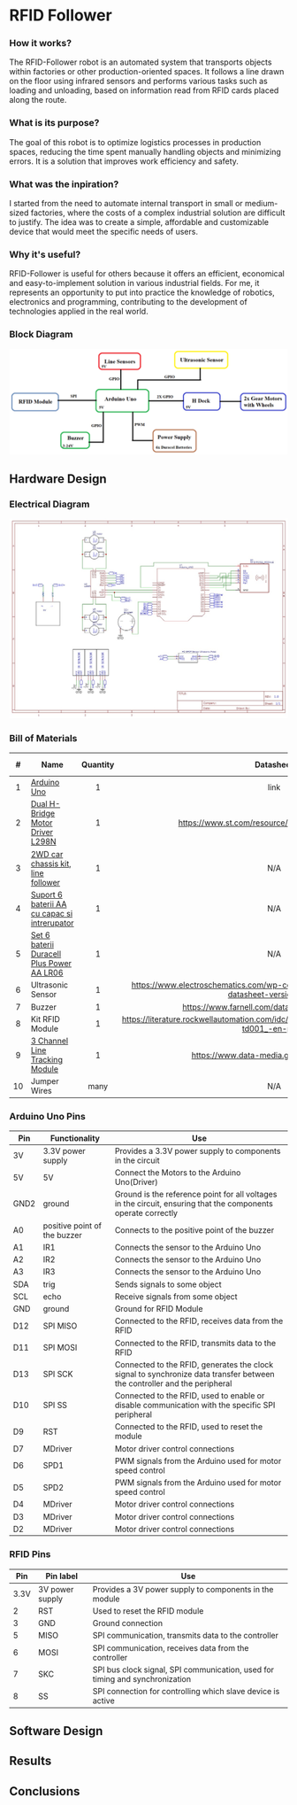 # RFID Follower

### How it works?

The RFID-Follower robot is an automated system that transports objects within factories or other production-oriented spaces. It follows a line drawn on the floor using infrared sensors and performs various tasks such as loading and unloading, based on information read from RFID cards placed along the route.

### What is its purpose?

The goal of this robot is to optimize logistics processes in production spaces, reducing the time spent manually handling objects and minimizing errors. It is a solution that improves work efficiency and safety.

### What was the inpiration?

I started from the need to automate internal transport in small or medium-sized factories, where the costs of a complex industrial solution are difficult to justify. The idea was to create a simple, affordable and customizable device that would meet the specific needs of users.

### Why it's useful?

RFID-Follower is useful for others because it offers an efficient, economical and easy-to-implement solution in various industrial fields. For me, it represents an opportunity to put into practice the knowledge of robotics, electronics and programming, contributing to the development of technologies applied in the real world.

### Block Diagram

![Block Diagram](./Photos/block_diagram.png)


## Hardware Design

### Electrical Diagram

![Electrical Diagram](./Photos/electrical_diagram.jpeg)

### Bill of Materials

|#   | Name   | Quantity | Datasheet   | Place of Aquisition
|:---:|---|:---:|:---:|:---:|
| 1  |  [Arduino Uno]([https://www.sigmanortec.ro/placa-dezvoltare-esp32-cu-wifi-si-bluetooth](https://www.sigmanortec.ro/Placa-dezvoltare-UNO-R3-Arduino-Compatibil-ATmega328p-CH340G-cu-bara-pini-p170362384)) | 1  |  link  | Sigmanortec
| 2  |  [Dual H-Bridge Motor Driver L298N](https://www.sigmanortec.ro/Punte-H-Dubla-L298N-p125423236) | 1  | https://www.st.com/resource/en/datasheet/l298.pdf  | Sigmanortec
| 3  |  [2WD car chassis kit, line follower](https://www.sigmanortec.ro/Kit-sasiu-masina-2WD-urmaritor-linie-p172447939) | 1  |  N/A  | Sigmanortec
| 4  |  [Suport 6 baterii AA cu capac si intrerupator](https://www.sigmanortec.ro/Suport-6-baterii-AA-cu-capac-si-intrerupator-p209447210) | 1   |    N/A | Sigmanortec
| 5  |  [Set 6 baterii Duracell Plus Power AA LR06](https://www.auchan.ro/duracel-basic-aak4-4---2-gratis/p) | 1   |    N/A | Auchan
| 6  |  Ultrasonic Sensor | 1   | https://www.electroschematics.com/wp-content/uploads/2013/07/HCSR04-datasheet-version-1.pdf  | Faculty
| 7  |  Buzzer | 1      | https://www.farnell.com/datasheets/2171929.pdf | Faculty
| 8  |  Kit RFID Module | 1  |  https://literature.rockwellautomation.com/idc/groups/literature/documents/td/56rf-td001_-en-p.pdf | Faculty
| 9  |  [3 Channel Line Tracking Module](https://www.sigmanortec.ro/Modul-Urmarire-Linie-3-Canale-p148570939) | 1  | https://www.data-media.gr/files/KS0453.pdf | Sigmanortec
| 10 | Jumper Wires | many | N/A | Faculty

### Arduino Uno Pins

| Pin | Functionality | Use|
| ------------- | ------------- | -------------|
| 3V | 3.3V power supply | Provides a 3.3V power supply to components in the circuit|
| 5V | 5V | Connect the Motors to the Arduino Uno(Driver) |
|GND2| ground | Ground is the reference point for all voltages in the circuit, ensuring that the components operate correctly|
|A0| positive point of the buzzer |Connects to the positive point of the buzzer|
|A1|IR1 | Connects the sensor to the Arduino Uno |
|A2|IR2 | Connects the sensor to the Arduino Uno |
|A3|IR3 | Connects the sensor to the Arduino Uno |
|SDA|trig |Sends signals to some object |
|SCL|echo |Receive signals from some object |
|GND| ground | Ground for RFID Module|
|D12| SPI MISO| Connected to the RFID, receives data from the RFID|
|D11| SPI MOSI| Connected to the RFID, transmits data to the RFID|
|D13| SPI SCK| Connected to the RFID, generates the clock signal to synchronize data transfer between the controller and the peripheral|
|D10| SPI SS| Connected to the RFID, used to enable or disable communication with the specific SPI peripheral|
|D9|RST |Connected to the RFID, used to reset the module |
|D7|MDriver |Motor driver control connections |
|D6|SPD1 |PWM signals from the Arduino used for motor speed control |
|D5|SPD2 | PWM signals from the Arduino used for motor speed control|
|D4|MDriver|Motor driver control connections |
|D3|MDriver|Motor driver control connections |
|D2|MDriver|Motor driver control connections |

### RFID Pins

| Pin | Pin label | Use|
| ------------- | ------------- | -------------|
| 3.3V | 3V power supply | Provides a 3V power supply to components in the module|
|2     | RST | Used to reset the RFID module |
|3     | GND |Ground connection|
|5     | MISO |SPI communication, transmits data to the controller|
|6     | MOSI | SPI communication, receives data from the controller|
|7     | SKC | SPI bus clock signal, SPI communication, used for timing and synchronization|
|8     | SS | SPI connection for controlling which slave device is active |



## Software Design

## Results

## Conclusions
